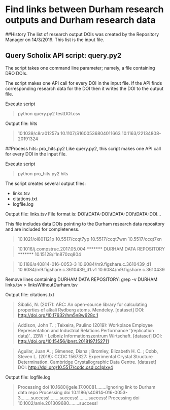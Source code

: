 # Find links between Durham research outputs and Durham research data

##History
The list of research output DOIs was created by the Repository Manager on 14/3/2019.
This list is the input file.


## Query Scholix API script: query.py2
The script takes one command line parameter; namely, a file containing DRO DOIs.

The script makes one API call for every DOI in the input file.  If the API finds corresponding research data for the DOI then it writes the DOI to the output file.

Execute script
> python query.py2 testDOI.csv

Output file: hits
>10.1039/c8ra01257a
>10.1107/S1600536804011663
>10.1163/22134808-20191324


##Process hits: pro_hits.py2
Like query.py2, this script makes one API call for every DOI in the input file.

Execute script
> python pro_hits.py2 hits

The script creates several output files:
- links.tsv
- citations.txt
- logfile.log

Output file: links.tsv
File format is: DOI\tDATA-DOI\tDATA-DOI\tDATA-DOI...

This file includes data DOIs pointing to the Durham research data repository and are included for completeness.
>10.1021/ol801121p	10.5517/ccqt7yp	10.5517/ccqt7wm	10.5517/ccqt7xn

>10.1016/j.compstruc.2017.05.004	******* DURHAM DATA REPOSITORY *******  10.15128/r1n870zq804

>10.1186/s40814-016-0053-3	10.6084/m9.figshare.c.3610439_d1	10.6084/m9.figshare.c.3610439_d1.v1	10.6084/m9.figshare.c.3610439

Remove lines containing DURHAM DATA REPOSITORY:
grep -v DURHAM links.tsv > linksWithoutDurham.tsv

Output file: citations.txt
>Šibalić, N.  (2017):  ARC: An open-source library for calculating properties of alkali Rydberg atoms.  Mendeley.  [dataset]  DOI: http://doi.org/10.17632/hm5n8w628c.1

>Addison, John T. ; Teixeira, Paulino  (2019):  Workplace Employee Representation and Industrial Relations Performance ‘(replication data)’..  ZBW - Leibniz Informationszentrum Wirtschaft.  [dataset]  DOI: http://doi.org/10.15456/jbnst.2018197.152711

>Aguilar, Juan A. ; Gimenez, Diana ; Bromley, Elizabeth H. C. ; Cobb, Steven L.  (2018):  CCDC 1567327: Experimental Crystal Structure Determination.  Cambridge Crystallographic Data Centre.  [dataset]  DOI: http://doi.org/10.5517/ccdc.csd.cc1plxy4


Output file: logfile.log
>Processing doi 10.1680/jgele.17.00081........Ignoring link to Durham data repo
>Processing doi 10.1186/s40814-016-0053-3........success!........success!........success!
>Processing doi 10.1002/anie.201309680........success!
